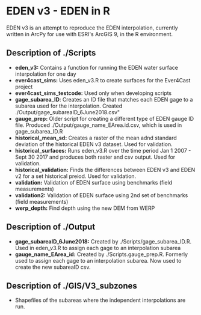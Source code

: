# EDEN v3 - EDEN in R

EDEN v3 is an attempt to reproduce the EDEN interpolation, currently written in ArcPy for use with ESRI's ArcGIS 9, in the R environment.

## Description of ./Scripts

- **eden\_v3:**  Contains a function for running the EDEN water surface interpolation for one day
- **ever4cast\_sims:** Uses eden\_v3.R to create surfaces for the Ever4Cast project
- **ever4cast\_sims\_testcode:** Used only when developing scripts
- **gage\_subarea\_ID**: Creates an ID file that matches each EDEN gage to a subarea used for the interpolation. Created ./Output/gage\_subareaID\_6June2018.csv"
- **gauge\_prep:** Older script for creating a different type of EDEN gauge ID file. Produced ./Output/gauge\_name\_EArea.id.csv, which is used in gage\_subarea\_ID.R
- **historical\_mean\_sd:** Creates a raster of the mean adnd standard deviation of the historical EDEN v3 dataset.  Used for validation.
- **historical\_surfaces:** Runs eden\_v3.R over the time period Jan 1 2007 - Sept 30 2017 and produces both raster and csv output. Used for validation.
- **historical\_validation:** Finds the differences between EDEN v3 and EDEN v2 for a set historical preiod. Used for validation.
- **validation:** Validation of EDEN surface using benchmarks (field measurements)
- **validation2:** Validation of EDEN surface using 2nd set of benchmarks (field measurements)
- **werp\_depth:** Find depth using the new DEM from WERP

## Description of ./Output

- **gage\_subareaID\_6June2018:** Created by ./Scripts/gage\_subarea\_ID.R.  Used in eden\_v3.R to assign each gage to an interpolation subarea
- **gauge\_name\_EArea\_id:** Created by ./Scripts.gauge\_prep.R.  Formerly used to assign each gage to an interpolation subarea.  Now used to create the new subareaID csv. 

## Description of ./GIS/V3\_subzones
- Shapefiles of the subareas where the independent interpolations are run. 